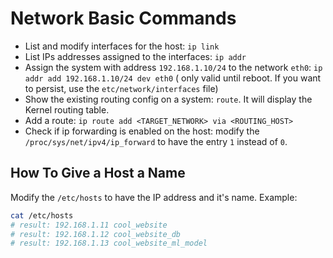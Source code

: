 # Network Basic Commands

- List and modify interfaces for the host: `ip link`
- List IPs addresses assigned to the interfaces: `ip addr`
- Assign the system with address `192.168.1.10/24`
to the network `eth0`: `ip addr add 192.168.1.10/24 dev eth0` (
only valid until reboot. If you want to persist, use the
`etc/network/interfaces` file)
- Show the existing routing config on a system: `route`.
It will display the Kernel routing table.
- Add a route: `ip route add <TARGET_NETWORK> via <ROUTING_HOST>`
- Check if ip forwarding is enabled on the host: modify the
`/proc/sys/net/ipv4/ip_forward` to have the entry `1` instead of `0`.

## How To Give a Host a Name

Modify the `/etc/hosts` to have the IP address and it's name. Example:

```bash
cat /etc/hosts
# result: 192.168.1.11 cool_website
# result: 192.168.1.12 cool_website_db
# result: 192.168.1.13 cool_website_ml_model
```

